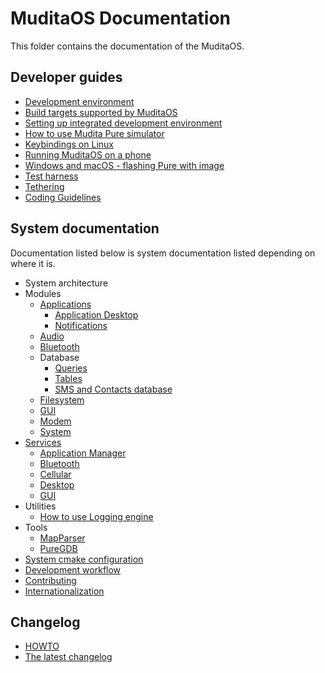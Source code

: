 MuditaOS Documentation
======================

This folder contains the documentation of the MuditaOS.

## Developer guides

- [Development environment](quickstart.md)
- [Build targets supported by MuditaOS](build_targets.md)
- [Setting up integrated development environment](setup_ide.md)
- [How to use Mudita Pure simulator](howto_simulator.md)
- [Keybindings on Linux](host_keyboard_bindings.md)
- [Running MuditaOS on a phone](running_on_phone.md)
- [Windows and macOS - flashing Pure with image](flashing_win_macos.md)
- [Test harness](../test/README.md)
- [Tethering](tethering.md)
- [Coding Guidelines](MuditaCppCodingGuidelines.md)

## System documentation

Documentation listed below is system documentation listed depending on where it is.

- System architecture
- Modules
   - [Applications](../module-apps/ModuleApps.md)
        - [Application Desktop](../module-apps/application-desktop/doc/README.md)
        - [Notifications](../module-apps/apps-common/notifications/README.md)
    - [Audio](../module-audio/README.md)
    - [Bluetooth](../module-bluetooth/README.md)
    - Database
        - [Queries](../module-db/queries/README.md)
        - [Tables](../module-db/Tables/README.md)
        - [SMS and Contacts database](database_v2.md)
    - [Filesystem](../module-vfs/README.md)
    - [GUI](../module-gui/README.md)
    - [Modem](../module-cellular/modem/README.md)
    - [System](../module-sys/README.md)
- [Services](../module-services/ModuleServices.md)
    - [Application Manager](../module-services/service-appmgr/doc/README.md)
    - [Bluetooth](../module-services/service-bluetooth/doc/readme.md)
    - [Cellular](../module-services/service-cellular/doc/README.md)
    - [Desktop](../module-services/service-desktop/README.md)
    - [GUI](../module-services/service-gui/doc/README.md)
- Utilities
    - [How to use Logging engine](../module-utils/log/doc/logging_engine.md)
- Tools
    - [MapParser](https://github.com/mudita/misc-tools/blob/master/mapparser/README.md)
    - [PureGDB](https://github.com/mudita/misc-tools/blob/master/puregdb/README.md)
- [System cmake configuration](ProjectConfig.md)
- [Development workflow](development_workflow.md)
- [Contributing](../CONTRIBUTING.md)
- [Internationalization](i18n.md)

## Changelog
- [HOWTO](changelog_howto.md)
- [The latest changelog](../changelog.md)

